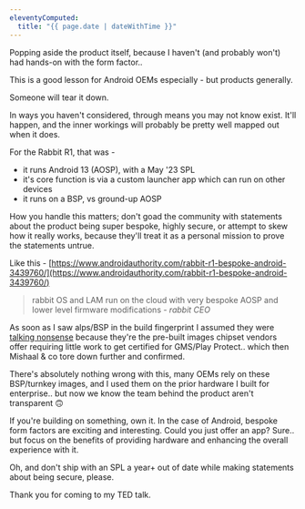 ```yaml
---
eleventyComputed:
  title: "{{ page.date | dateWithTime }}"
---
```


Popping aside the product itself, because I haven't (and probably won't) had hands-on with the form factor..

This is a good lesson for Android OEMs especially - but products generally.

Someone will tear it down. 

In ways you haven't considered, through means you may not know exist. It'll happen, and the inner workings will probably be pretty well mapped out when it does.

For the Rabbit R1, that was - 

- it runs Android 13 (AOSP), with a May '23 SPL
- it's core function is via a custom launcher app which can run on other devices
- it runs on a BSP, vs ground-up AOSP

How you handle this matters; don't goad the community with statements about the product being super bespoke, highly secure, or attempt to skew how it really works, because they'll treat it as a personal mission to prove the statements untrue.

Like this -
[https://www.androidauthority.com/rabbit-r1-bespoke-android-3439760/](https://www.androidauthority.com/rabbit-r1-bespoke-android-3439760/)

> rabbit OS and LAM run on the cloud with very bespoke AOSP and lower level firmware modifications
> _- rabbit CEO_

As soon as I saw alps/BSP in the build fingerprint I assumed they were [talking nonsense](https://www.threads.net/@baytonjason/post/C6dOIkHI5W0/?xmt=AQGzvo9Vy-5MtmIyE7VBz6ZYuVU3EuQurAPBzakGZZ0CPA) because they're the pre-built images chipset vendors offer requiring little work to get certified for GMS/Play Protect.. which then Mishaal & co tore down further and confirmed.

There's absolutely nothing wrong with this, many OEMs rely on these BSP/turnkey images, and I used them on the prior hardware I built for enterprise.. but now we know the team behind the product aren't transparent 🙃

If you're building on something, own it. In the case of Android, bespoke form factors are exciting and interesting. Could you just offer an app? Sure.. but focus on the benefits of providing hardware and enhancing the overall experience with it. 

Oh, and don't ship with an SPL a year+ out of date while making statements about being secure, please.

Thank you for coming to my TED talk.